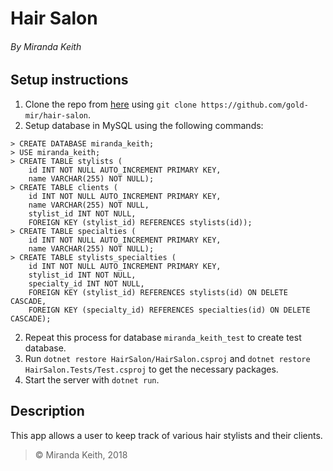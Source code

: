 # Hair Salon
###### By Miranda Keith

## Setup instructions
1. Clone the repo from [here](https://github.com/gold-mir/hair-salon) using `git clone https://github.com/gold-mir/hair-salon`.
1. Setup database in MySQL using the following commands:
```
> CREATE DATABASE miranda_keith;
> USE miranda_keith;
> CREATE TABLE stylists (
    id INT NOT NULL AUTO_INCREMENT PRIMARY KEY,
    name VARCHAR(255) NOT NULL);
> CREATE TABLE clients (
    id INT NOT NULL AUTO_INCREMENT PRIMARY KEY,
    name VARCHAR(255) NOT NULL,
    stylist_id INT NOT NULL,
    FOREIGN KEY (stylist_id) REFERENCES stylists(id));
> CREATE TABLE specialties (
    id INT NOT NULL AUTO_INCREMENT PRIMARY KEY,
    name VARCHAR(255) NOT NULL);
> CREATE TABLE stylists_specialties (
    id INT NOT NULL AUTO_INCREMENT PRIMARY KEY,
    stylist_id INT NOT NULL,
    specialty_id INT NOT NULL,
    FOREIGN KEY (stylist_id) REFERENCES stylists(id) ON DELETE CASCADE,
    FOREIGN KEY (specialty_id) REFERENCES specialties(id) ON DELETE CASCADE);
```
2. Repeat this process for database `miranda_keith_test` to create test database.
3. Run `dotnet restore HairSalon/HairSalon.csproj` and `dotnet restore HairSalon.Tests/Test.csproj` to get the necessary packages.
4. Start the server with `dotnet run`.

## Description
This app allows a user to keep track of various hair stylists and their clients.

> © Miranda Keith, 2018
